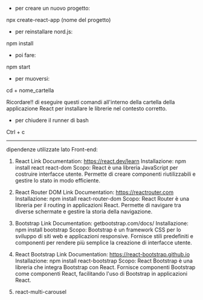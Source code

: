 - per creare un nuovo progetto:

npx create-react-app (nome del progetto)

- per reinstallare nord.js:

npm install

- poi fare:


npm start

- per muoversi:

cd + nome_cartella

Ricordare!! di eseguire questi comandi all'interno della cartella della applicazione React per installare le librerie nel contesto corretto.

- per chiudere il runner di bash

Ctrl + c

--------------------------------------------------------------------------------------------------------------------------------------------------------- 

dipendenze utilizzate lato Front-end:

1. React
Link Documentation: https://react.dev/learn
Installazione: npm install react react-dom
Scopo: React è una libreria JavaScript per costruire interfacce utente. Permette di creare componenti riutilizzabili e gestire lo stato in modo efficiente.

2. React Router DOM
Link Documentation: https://reactrouter.com
Installazione: npm install react-router-dom
Scopo: React Router è una libreria per il routing in applicazioni React. Permette di navigare tra diverse schermate e gestire la storia della navigazione.

3. Bootstrap
Link Documentation: getbootstrap.com/docs/
Installazione: npm install bootstrap
Scopo: Bootstrap è un framework CSS per lo sviluppo di siti web e applicazioni responsive. Fornisce stili predefiniti e componenti per rendere più semplice la creazione di interfacce utente.

4. React Bootstrap
Link Documentation: https://react-bootstrap.github.io
Installazione: npm install react-bootstrap
Scopo: React Bootstrap è una libreria che integra Bootstrap con React. Fornisce componenti Bootstrap come componenti React, facilitando l'uso di Bootstrap in applicazioni React.

5. react-multi-carousel